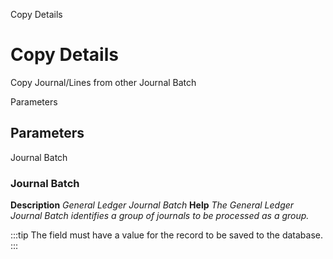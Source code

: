 
Copy Details
# Copy Details


Copy Journal/Lines from other Journal Batch

Parameters
## Parameters


Journal Batch
### Journal Batch

**Description**
 *General Ledger Journal Batch*
**Help**
 *The General Ledger Journal Batch identifies a group of journals to be processed as a group.*

:::tip
The field must have a value for the record to be saved to the database.
:::